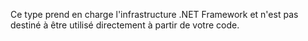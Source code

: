 Ce type prend en charge l'infrastructure .NET Framework et n'est pas destiné à être utilisé directement à partir de votre code.